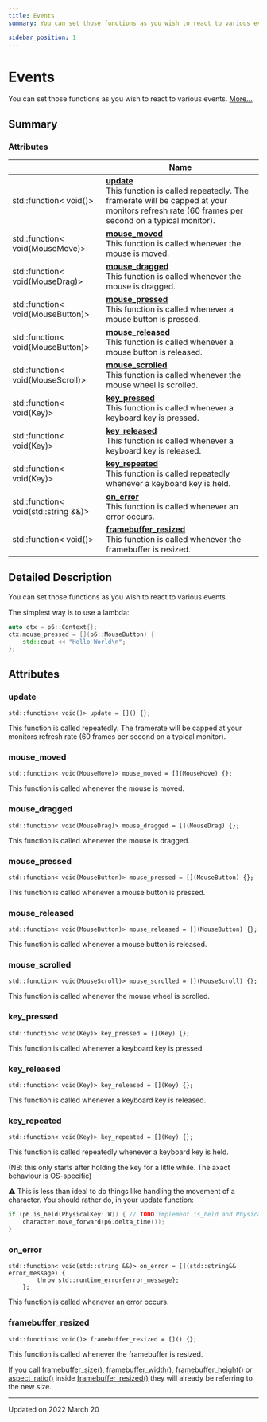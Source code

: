 ```yaml
---
title: Events
summary: You can set those functions as you wish to react to various events. 

sidebar_position: 1
---
```


# Events

You can set those functions as you wish to react to various events.  [More...](#detailed-description)

## Summary

### Attributes

|                | Name           |
| -------------- | -------------- |
| std::function< void()> | **[update](/reference/events#update)** <br/>This function is called repeatedly. The framerate will be capped at your monitors refresh rate (60 frames per second on a typical monitor).  |
| std::function< void(MouseMove)> | **[mouse_moved](/reference/events#mouse_moved)** <br/>This function is called whenever the mouse is moved.  |
| std::function< void(MouseDrag)> | **[mouse_dragged](/reference/events#mouse_dragged)** <br/>This function is called whenever the mouse is dragged.  |
| std::function< void(MouseButton)> | **[mouse_pressed](/reference/events#mouse_pressed)** <br/>This function is called whenever a mouse button is pressed.  |
| std::function< void(MouseButton)> | **[mouse_released](/reference/events#mouse_released)** <br/>This function is called whenever a mouse button is released.  |
| std::function< void(MouseScroll)> | **[mouse_scrolled](/reference/events#mouse_scrolled)** <br/>This function is called whenever the mouse wheel is scrolled.  |
| std::function< void(Key)> | **[key_pressed](/reference/events#key_pressed)** <br/>This function is called whenever a keyboard key is pressed.  |
| std::function< void(Key)> | **[key_released](/reference/events#key_released)** <br/>This function is called whenever a keyboard key is released.  |
| std::function< void(Key)> | **[key_repeated](/reference/events#key_repeated)** <br/>This function is called repeatedly whenever a keyboard key is held.  |
| std::function< void(std::string &&)> | **[on_error](/reference/events#on_error)** <br/>This function is called whenever an error occurs.  |
| std::function< void()> | **[framebuffer_resized](/reference/events#framebuffer_resized)** <br/>This function is called whenever the framebuffer is resized.  |

## Detailed Description

You can set those functions as you wish to react to various events. 

The simplest way is to use a lambda:



```cpp
auto ctx = p6::Context{};
ctx.mouse_pressed = [](p6::MouseButton) {
    std::cout << "Hello World\n";
};
```



## Attributes

### update

```
std::function< void()> update = []() {};
```

This function is called repeatedly. The framerate will be capped at your monitors refresh rate (60 frames per second on a typical monitor). 

### mouse_moved

```
std::function< void(MouseMove)> mouse_moved = [](MouseMove) {};
```

This function is called whenever the mouse is moved. 

### mouse_dragged

```
std::function< void(MouseDrag)> mouse_dragged = [](MouseDrag) {};
```

This function is called whenever the mouse is dragged. 

### mouse_pressed

```
std::function< void(MouseButton)> mouse_pressed = [](MouseButton) {};
```

This function is called whenever a mouse button is pressed. 

### mouse_released

```
std::function< void(MouseButton)> mouse_released = [](MouseButton) {};
```

This function is called whenever a mouse button is released. 

### mouse_scrolled

```
std::function< void(MouseScroll)> mouse_scrolled = [](MouseScroll) {};
```

This function is called whenever the mouse wheel is scrolled. 

### key_pressed

```
std::function< void(Key)> key_pressed = [](Key) {};
```

This function is called whenever a keyboard key is pressed. 

### key_released

```
std::function< void(Key)> key_released = [](Key) {};
```

This function is called whenever a keyboard key is released. 

### key_repeated

```
std::function< void(Key)> key_repeated = [](Key) {};
```

This function is called repeatedly whenever a keyboard key is held. 

(NB: this only starts after holding the key for a little while. The axact behaviour is OS-specific)

:warning: This is less than ideal to do things like handling the movement of a character. You should rather do, in your update function:



```cpp
if (p6.is_held(PhysicalKey::W)) { // TODO implement is_held and PhysicalKey and LogicalKey
    character.move_forward(p6.delta_time());
}
```


### on_error

```
std::function< void(std::string &&)> on_error = [](std::string&& error_message) {
        throw std::runtime_error{error_message};
    };
```

This function is called whenever an error occurs. 

### framebuffer_resized

```
std::function< void()> framebuffer_resized = []() {};
```

This function is called whenever the framebuffer is resized. 

If you call [framebuffer_size()](/reference/window#framebuffer_size), [framebuffer_width()](/reference/window#framebuffer_width), [framebuffer_height()](/reference/window#framebuffer_height) or [aspect_ratio()](/reference/window#aspect_ratio) inside [framebuffer_resized()](/reference/events#framebuffer_resized) they will already be referring to the new size. 





-------------------------------

Updated on 2022 March 20